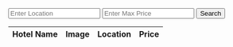 <div>
  <input type="text" id="locationInput" placeholder="Enter Location">
  <input type="number" id="priceInput" placeholder="Enter Max Price">
  <button onclick="fetchData()">Search</button>
</div>

<!-- HTML table fragment for page -->
<table>
  <thead>
    <tr>
      <th>Hotel Name</th>
      <th>Image</th>
      <th>Location</th>
      <th>Price</th>
    </tr>
  </thead>
  <tbody id="result">
    <!-- generated rows -->
  </tbody>
</table>

<!-- Script is laid out in a sequence (no function) and will execute when the page is loaded -->
<script>
  // prepare HTML result container for new output
  const resultContainer = document.getElementById("result");

  // function to fetch data based on user input
  function fetchData() {
    // clear previous results
    resultContainer.innerHTML = "";

    // get user input
    const locationInput = document.getElementById("locationInput");
    const locationfilter = locationInput.value;

    const priceInput = document.getElementById("priceInput");
    const pricefilter = priceInput.value;

    // prepare fetch options
    const url = "https://hotels4.p.rapidapi.com/v2/get-meta-data" + encodeURIComponent(locationfilter) + encodeURIComponent(pricefilter);
    const headers = {
      method: 'GET',
      mode: 'cors',
      cache: 'default',
      credentials: 'omit',
      headers: {
        'Content-Type': 'application/json'
      },
    };

    // fetch the API
    fetch(url, headers)
      .then(response => {
        // check for response errors
        if (response.status !== 200) {
          const errorMsg = 'Database response error: ' + response.status;
          console.log(errorMsg);
          const tr = document.createElement("tr");
          const td = document.createElement("td");
          td.innerHTML = errorMsg;
          tr.appendChild(td);
          resultContainer.appendChild(tr);
          return;
        }
        // valid response will have JSON data
        response.json().then(data => {
          console.log(data);

          // Hotel data
        for (const row of data.results) {
            console.log(row);

            // tr for each row
            const tr = document.createElement("tr");
            // td for each column
            const hotel = document.createElement("td");
            const image = document.createElement("td");
            const location = document.createElement("td");
            const price = document.createElement("td");

            // data is specific to the API
            hotel.innerHTML = row.hotel;
            // create preview image
            const img = document.createElement("img");
            img.src = row.artworkUrl100;
            image.appendChild(img);
            location.innerHTML = row.location;
            price.innerHTML = row.price;

            // this builds td's into tr
            tr.appendChild(hotel);
            tr.appendChild(image);
            tr.appendChild(location);
            tr.appendChild(price);

            // add HTML to container
            resultContainer.appendChild(tr);
          }
        })
      })
      .catch(err => {
        console.error(err);
        const tr = document.createElement("tr");
        const td = document.createElement("td");
        td.innerHTML = err;
        tr.appendChild(td);
        resultContainer.appendChild(tr);
      });
  }
</script>